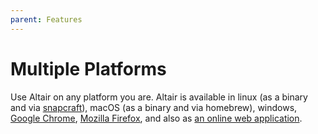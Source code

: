 ```yaml
---
parent: Features
---
```


# Multiple Platforms

Use Altair on any platform you are. Altair is available in linux (as a binary and via [snapcraft](https://snapcraft.io/altair)),
macOS (as a binary and via homebrew), windows, [Google Chrome](https://chrome.google.com/webstore/detail/altair-graphql-client/flnheeellpciglgpaodhkhmapeljopja), [Mozilla Firefox](https://addons.mozilla.org/en-US/firefox/addon/altair-graphql-client/), and also as [an online web application](https://altair-gql.sirmuel.design/).
